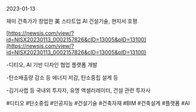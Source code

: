 2023-01-13

재미 건축가가 창업한 美 스타트업 AI 건설기술, 현지서 호평

[https://newsis.com/view/?id=NISX20230113_0002157826&cID=13005&pID=13100](https://newsis.com/view/?id=NISX20230113_0002157826&cID=13005&pID=13100)

-디티오, AI 기반 디자인 협업 플랫폼 개발

-탄소배출량 감소 등 에너지 저감, 탄소중립 설계 등

-김기사랩 등 국내외 투자자, 유명 액셀러레이터, 건설 관련 투자사

#디티오 #탄소중립 #인공지능 #건설기술 #건축자재 #BIM #건축설계 #플랫폼 #AI